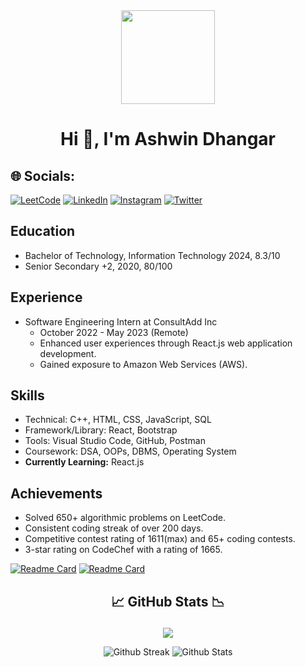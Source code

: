 <div align="center">
  <img height="150" src="https://camo.githubusercontent.com/62da68eb62b1e5f175f7d1f0191dd89a653d7908feb22d37d4a0ab07365d6791/68747470733a2f2f6d656469612e67697068792e636f6d2f6d656469612f4d3967624264396e6244724f5475314d71782f67697068792e676966"  />
</div>
<p align="center">
  

</p>
<h1 align="center">Hi 👋, I'm Ashwin Dhangar</h1>
<h3 align="center"></h3>
<!-- <p align="center">
    <img
    src="https://komarev.com/ghpvc/?username=MrAshwin2142&label=Profile%20views&color=0e75b6&style=flat"
    alt="susheelthapa"
    />
</p> -->


## 🌐 Socials:

[![LeetCode](https://img.shields.io/badge/LeetCode-%FFA500.svg?logo=leetcode&logoColor=white)](https://leetcode.com/ashwinDhangar/) [![LinkedIn](https://img.shields.io/badge/LinkedIn-%230077B5.svg?logo=linkedin&logoColor=white)](https://www.linkedin.com/in/ashwin-dhangar-btech24/) [![Instagram](https://img.shields.io/badge/Instagram-%23E4405F.svg?logo=Instagram&logoColor=white)](https://instagram.com/mr._ashwin_08)  [![Twitter](https://img.shields.io/badge/Twitter-%231DA1F2.svg?logo=Twitter&logoColor=white)](https://twitter.com/mrAshwin2142) 


## Education
- Bachelor of Technology, Information Technology 2024,  8.3/10
- Senior Secondary +2, 2020, 80/100

## Experience
- Software Engineering Intern at ConsultAdd Inc
  - October 2022 - May 2023 (Remote)
  - Enhanced user experiences through React.js web application development.
  - Gained exposure to Amazon Web Services (AWS).

## Skills
- Technical: C++, HTML, CSS, JavaScript, SQL
- Framework/Library: React, Bootstrap
- Tools: Visual Studio Code, GitHub, Postman
- Coursework: DSA, OOPs, DBMS, Operating System
- **Currently Learning:** React.js

## Achievements
- Solved 650+ algorithmic problems on LeetCode.
- Consistent coding streak of over 200 days.
- Competitive contest rating of 1611(max) and 65+ coding contests.
- 3-star rating on CodeChef with a rating of 1665.
<p align="center"> 
  
  [![Readme Card](https://github-readme-stats.vercel.app/api/pin/?username=MrAshwin2142&repo=The-Wall-of-Projects&theme=blueberry)](https://github.com/MrAshwin2142/The-Wall-of-Projects)
  [![Readme Card](https://github-readme-stats.vercel.app/api/pin/?username=MrAshwin2142&repo=OpenQuotes&theme=blueberry)](https://github.com/MrAshwin2142/OpenQuotes)

</p>


## <p align="center"> 📈 GitHub Stats 📉</p>

<p align="center">
  <img 
    src="https://github-readme-stats.vercel.app/api/top-langs/?username=MrAshwin2142&theme=blueberry&hide_progress=false"
  />
</p>
<p align="center">
  <img
    src="https://github-readme-streak-stats.herokuapp.com/?user=MrAshwin2142&theme=blueberry&hide_border=true"
    alt="Github Streak"
  />
  <img
    src="https://github-readme-stats.vercel.app/api?username=MrAshwin2142&theme=blueberry&show_icons=true&hide_border=true&count_private=true&rank_icon=github"
    alt="Github Stats"
  />
</p>

<!-- ![Top Langs](https://github-readme-stats.vercel.app/api/top-langs/?username=anuraghazra&hide_progress=false) -->
<p align="center">
  
</p>

<!---
MrAshwin2142/MrAshwin2142 is a ✨ special ✨ repository because its `README.md` (this file) appears on your GitHub profile.
You can click the Preview link to take a look at your changes.
--->
